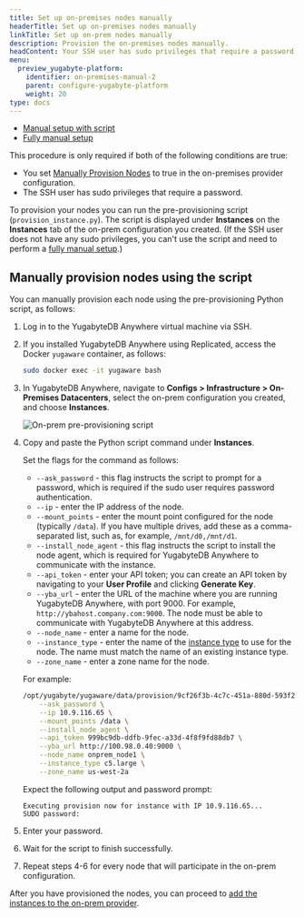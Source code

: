 ```yaml
---
title: Set up on-premises nodes manually
headerTitle: Set up on-premises nodes manually
linkTitle: Set up on-prem nodes manually
description: Provision the on-premises nodes manually.
headContent: Your SSH user has sudo privileges that require a password
menu:
  preview_yugabyte-platform:
    identifier: on-premises-manual-2
    parent: configure-yugabyte-platform
    weight: 20
type: docs
---
```


<ul class="nav nav-tabs-alt nav-tabs-yb">
  <li>
    <a href="../on-premises-script/" class="nav-link active">
      <i class="fa-regular fa-scroll"></i>
      Manual setup with script
    </a>
  </li>

  <li>
    <a href="../on-premises-manual/" class="nav-link">
      <i class="icon-shell" aria-hidden="true"></i>
      Fully manual setup
    </a>
  </li>
</ul>

This procedure is only required if both of the following conditions are true:

- You set [Manually Provision Nodes](../on-premises/#provider-settings) to true in the on-premises provider configuration.
- The SSH user has sudo privileges that require a password.

To provision your nodes you can run the pre-provisioning script (`provision_instance.py`). The script is displayed under **Instances** on the **Instances** tab of the on-prem configuration you created. (If the SSH user does not have any sudo privileges, you can't use the script and need to perform a [fully manual setup](../on-premises-manual/).)

## Manually provision nodes using the script

You can manually provision each node using the pre-provisioning Python script, as follows:

1. Log in to the YugabyteDB Anywhere virtual machine via SSH.

1. If you installed YugabyteDB Anywhere using Replicated, access the Docker `yugaware` container, as follows:

    ```sh
    sudo docker exec -it yugaware bash
    ```

1. In YugabyteDB Anywhere, navigate to **Configs > Infrastructure > On-Premises Datacenters**, select the on-prem configuration you created, and choose **Instances**.

    ![On-prem pre-provisioning script](/images/yb-platform/config/yba-onprem-config-script.png)

1. Copy and paste the Python script command under **Instances**.

    Set the flags for the command as follows:

    - `--ask_password` - this flag instructs the script to prompt for a password, which is required if the sudo user requires password authentication.
    - `--ip` - enter the IP address of the node.
    - `--mount_points` - enter the mount point configured for the node (typically `/data`). If you have multiple drives, add these as a comma-separated list, such as, for example, `/mnt/d0,/mnt/d1`.
    - `--install_node_agent` - this flag instructs the script to install the node agent, which is required for YugabyteDB Anywhere to communicate with the instance.
    - `--api_token` - enter your API token; you can create an API token by navigating to your **User Profile** and clicking **Generate Key**.
    - `--yba_url` - enter the URL of the machine where you are running YugabyteDB Anywhere, with port 9000. For example, `http://ybahost.company.com:9000`. The node must be able to communicate with YugabyteDB Anywhere at this address.
    - `--node_name` - enter a name for the node.
    - `--instance_type` - enter the name of the [instance type](#add-instance-types) to use for the node. The name must match the name of an existing instance type.
    - `--zone_name` - enter a zone name for the node.

    For example:

    ```bash
    /opt/yugabyte/yugaware/data/provision/9cf26f3b-4c7c-451a-880d-593f2f76efce/provision_instance.py \
        --ask_password \
        --ip 10.9.116.65 \
        --mount_points /data \
        --install_node_agent \
        --api_token 999bc9db-ddfb-9fec-a33d-4f8f9fd88db7 \
        --yba_url http://100.98.0.40:9000 \
        --node_name onprem_node1 \
        --instance_type c5.large \
        --zone_name us-west-2a 
    ```

    Expect the following output and password prompt:

    ```output
    Executing provision now for instance with IP 10.9.116.65...
    SUDO password:
    ```

1. Enter your password.

1. Wait for the script to finish successfully.

1. Repeat steps 4-6 for every node that will participate in the on-prem configuration.

After you have provisioned the nodes, you can proceed to [add the instances to the on-prem provider](../on-premises/#add-instances).
